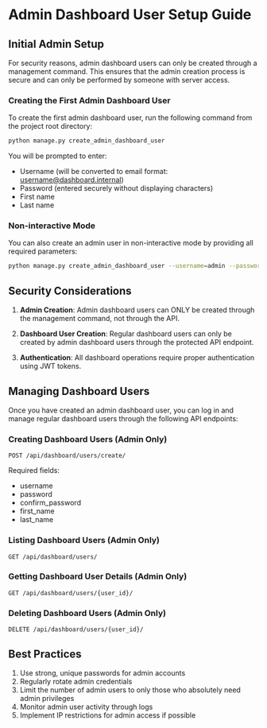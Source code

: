 # Admin Dashboard User Setup Guide

## Initial Admin Setup

For security reasons, admin dashboard users can only be created through a management command. This ensures that the admin creation process is secure and can only be performed by someone with server access.

### Creating the First Admin Dashboard User

To create the first admin dashboard user, run the following command from the project root directory:

```bash
python manage.py create_admin_dashboard_user
```

You will be prompted to enter:
- Username (will be converted to email format: username@dashboard.internal)
- Password (entered securely without displaying characters)
- First name
- Last name

### Non-interactive Mode

You can also create an admin user in non-interactive mode by providing all required parameters:

```bash
python manage.py create_admin_dashboard_user --username=admin --password=securepassword --first_name=Admin --last_name=User --non-interactive
```

## Security Considerations

1. **Admin Creation**: Admin dashboard users can ONLY be created through the management command, not through the API.

2. **Dashboard User Creation**: Regular dashboard users can only be created by admin dashboard users through the protected API endpoint.

3. **Authentication**: All dashboard operations require proper authentication using JWT tokens.

## Managing Dashboard Users

Once you have created an admin dashboard user, you can log in and manage regular dashboard users through the following API endpoints:

### Creating Dashboard Users (Admin Only)

```
POST /api/dashboard/users/create/
```

Required fields:
- username
- password
- confirm_password
- first_name
- last_name

### Listing Dashboard Users (Admin Only)

```
GET /api/dashboard/users/
```

### Getting Dashboard User Details (Admin Only)

```
GET /api/dashboard/users/{user_id}/
```

### Deleting Dashboard Users (Admin Only)

```
DELETE /api/dashboard/users/{user_id}/
```

## Best Practices

1. Use strong, unique passwords for admin accounts
2. Regularly rotate admin credentials
3. Limit the number of admin users to only those who absolutely need admin privileges
4. Monitor admin user activity through logs
5. Implement IP restrictions for admin access if possible